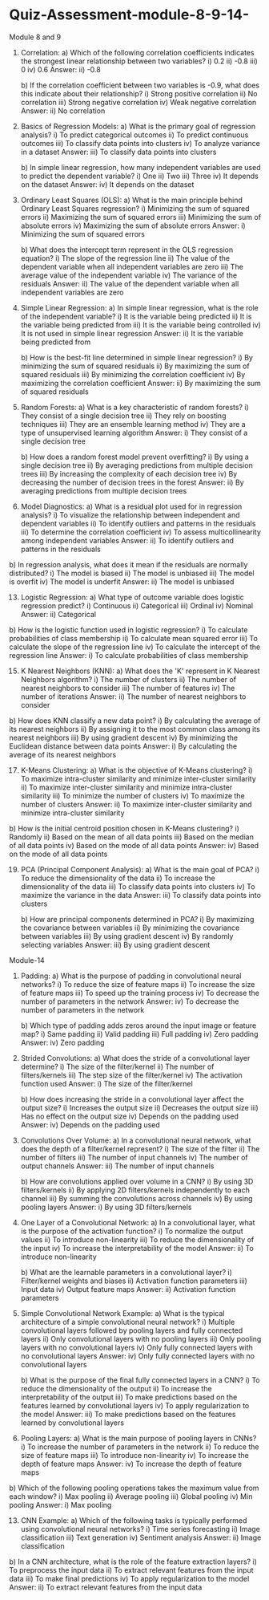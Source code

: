 # Quiz-Assessment-module-8-9-14-
Module 8 and 9

1. Correlation:
   a) Which of the following correlation coefficients indicates the strongest linear relationship between two variables?
      i) 0.2
      ii) -0.8
      iii) 0
      iv) 0.6
   Answer:       ii) -0.8
   
   b) If the correlation coefficient between two variables is -0.9, what does this indicate about their relationship?
      i) Strong positive correlation
      ii) No correlation
      iii) Strong negative correlation
      iv) Weak negative correlation
   Answer:       ii) No correlation

   
3. Basics of Regression Models:
   a) What is the primary goal of regression analysis?
      i) To predict categorical outcomes
      ii) To predict continuous outcomes
      iii) To classify data points into clusters
      iv) To analyze variance in a dataset
   Answer:       iii) To classify data points into clusters
   
   b) In simple linear regression, how many independent variables are used to predict the dependent variable?
      i) One
      ii) Two
      iii) Three
      iv) It depends on the dataset
   Answer:       iv) It depends on the dataset
   

5. Ordinary Least Squares (OLS):
   a) What is the main principle behind Ordinary Least Squares regression?
      i) Minimizing the sum of squared errors
      ii) Maximizing the sum of squared errors
      iii) Minimizing the sum of absolute errors
      iv) Maximizing the sum of absolute errors
   Answer:       i) Minimizing the sum of squared errors

   b) What does the intercept term represent in the OLS regression equation?
      i) The slope of the regression line
      ii) The value of the dependent variable when all independent variables are zero
      iii) The average value of the independent variable
      iv) The variance of the residuals
   Answer:      ii) The value of the dependent variable when all independent variables are zero

7. Simple Linear Regression:
   a) In simple linear regression, what is the role of the independent variable?
      i) It is the variable being predicted
      ii) It is the variable being predicted from
      iii) It is the variable being controlled
      iv) It is not used in simple linear regression
   Answer:      ii) It is the variable being predicted from
   
   b) How is the best-fit line determined in simple linear regression?
      i) By minimizing the sum of squared residuals
      ii) By maximizing the sum of squared residuals
      iii) By minimizing the correlation coefficient
      iv) By maximizing the correlation coefficient
   Answer:      ii) By maximizing the sum of squared residuals

9. Random Forests:
   a) What is a key characteristic of random forests?
      i) They consist of a single decision tree
      ii) They rely on boosting techniques
      iii) They are an ensemble learning method
      iv) They are a type of unsupervised learning algorithm
   Answer:      i) They consist of a single decision tree
   
   b) How does a random forest model prevent overfitting?
      i) By using a single decision tree
      ii) By averaging predictions from multiple decision trees
      iii) By increasing the complexity of each decision tree
      iv) By decreasing the number of decision trees in the forest
   Answer:      ii) By averaging predictions from multiple decision trees

11. Model Diagnostics:
   a) What is a residual plot used for in regression analysis?
      i) To visualize the relationship between independent and dependent variables
      ii) To identify outliers and patterns in the residuals
      iii) To determine the correlation coefficient
      iv) To assess multicollinearity among independent variables
    Answer:      ii) To identify outliers and patterns in the residuals
    
   b) In regression analysis, what does it mean if the residuals are normally distributed?
      i) The model is biased
      ii) The model is unbiased
      iii) The model is overfit
      iv) The model is underfit
      Answer:      ii) The model is unbiased

13. Logistic Regression:
   a) What type of outcome variable does logistic regression predict?
      i) Continuous
      ii) Categorical
      iii) Ordinal
      iv) Nominal
    Answer:      ii) Categorical
    
   b) How is the logistic function used in logistic regression?
      i) To calculate probabilities of class membership
      ii) To calculate mean squared error
      iii) To calculate the slope of the regression line
      iv) To calculate the intercept of the regression line
    Answer:      i) To calculate probabilities of class membership

15. K Nearest Neighbors (KNN):
   a) What does the 'K' represent in K Nearest Neighbors algorithm?
      i) The number of clusters
      ii) The number of nearest neighbors to consider
      iii) The number of features
      iv) The number of iterations
    Answer:      ii) The number of nearest neighbors to consider
    
   b) How does KNN classify a new data point?
      i) By calculating the average of its nearest neighbors
      ii) By assigning it to the most common class among its nearest neighbors
      iii) By using gradient descent
      iv) By minimizing the Euclidean distance between data points
    Answer:      i) By calculating the average of its nearest neighbors

17. K-Means Clustering:
   a) What is the objective of K-Means clustering?
      i) To maximize intra-cluster similarity and minimize inter-cluster similarity
      ii) To maximize inter-cluster similarity and minimize intra-cluster similarity
      iii) To minimize the number of clusters
      iv) To maximize the number of clusters
    Answer:       ii) To maximize inter-cluster similarity and minimize intra-cluster similarity
    
   b) How is the initial centroid position chosen in K-Means clustering?
      i) Randomly
      ii) Based on the mean of all data points
      iii) Based on the median of all data points
      iv) Based on the mode of all data points
    Answer:      iv) Based on the mode of all data points

19. PCA (Principal Component Analysis):
    a) What is the main goal of PCA?
       i) To reduce the dimensionality of the data
       ii) To increase the dimensionality of the data
       iii) To classify data points into clusters
       iv) To maximize the variance in the data
    Answer:       iii) To classify data points into clusters
    
    b) How are principal components determined in PCA?
       i) By maximizing the covariance between variables
       ii) By minimizing the covariance between variables
       iii) By using gradient descent
       iv) By randomly selecting variables
    Answer:       iii) By using gradient descent

Module-14

1. Padding:
   a) What is the purpose of padding in convolutional neural networks?
      i) To reduce the size of feature maps
      ii) To increase the size of feature maps
      iii) To speed up the training process
      iv) To decrease the number of parameters in the network
   Answer:      iv) To decrease the number of parameters in the network
   
   b) Which type of padding adds zeros around the input image or feature map?
      i) Same padding
      ii) Valid padding
      iii) Full padding
      iv) Zero padding
   Answer:      iv) Zero padding

3. Strided Convolutions:
   a) What does the stride of a convolutional layer determine?
      i) The size of the filter/kernel
      ii) The number of filters/kernels
      iii) The step size of the filter/kernel
      iv) The activation function used
   Answer:      i) The size of the filter/kernel
   
   b) How does increasing the stride in a convolutional layer affect the output size?
      i) Increases the output size
      ii) Decreases the output size
      iii) Has no effect on the output size
      iv) Depends on the padding used
   Answer:      iv) Depends on the padding used

5. Convolutions Over Volume:
   a) In a convolutional neural network, what does the depth of a filter/kernel represent?
      i) The size of the filter
      ii) The number of filters
      iii) The number of input channels
      iv) The number of output channels
   Answer:      iii) The number of input channels
   
   b) How are convolutions applied over volume in a CNN?
      i) By using 3D filters/kernels
      ii) By applying 2D filters/kernels independently to each channel
      iii) By summing the convolutions across channels
      iv) By using pooling layers
   Answer:      i) By using 3D filters/kernels

7. One Layer of a Convolutional Network:
   a) In a convolutional layer, what is the purpose of the activation function?
      i) To normalize the output values
      ii) To introduce non-linearity
      iii) To reduce the dimensionality of the input
      iv) To increase the interpretability of the model
   Answer:      ii) To introduce non-linearity
   
   b) What are the learnable parameters in a convolutional layer?
      i) Filter/kernel weights and biases
      ii) Activation function parameters
      iii) Input data
      iv) Output feature maps
   Answer:      ii) Activation function parameters

9. Simple Convolutional Network Example:
   a) What is the typical architecture of a simple convolutional neural network?
      i) Multiple convolutional layers followed by pooling layers and fully connected layers
      ii) Only convolutional layers with no pooling layers
      iii) Only pooling layers with no convolutional layers
      iv) Only fully connected layers with no convolutional layers
   Answer:      iv) Only fully connected layers with no convolutional layers
   
   b) What is the purpose of the final fully connected layers in a CNN?
      i) To reduce the dimensionality of the output
      ii) To increase the interpretability of the output
      iii) To make predictions based on the features learned by convolutional layers
      iv) To apply regularization to the model
   Answer:      iii) To make predictions based on the features learned by convolutional layers

11. Pooling Layers:
   a) What is the main purpose of pooling layers in CNNs?
      i) To increase the number of parameters in the network
      ii) To reduce the size of feature maps
      iii) To introduce non-linearity
      iv) To increase the depth of feature maps
    Answer:      iv) To increase the depth of feature maps
    
   b) Which of the following pooling operations takes the maximum value from each window?
      i) Max pooling
      ii) Average pooling
      iii) Global pooling
      iv) Min pooling
    Answer:      i) Max pooling

13. CNN Example:
   a) Which of the following tasks is typically performed using convolutional neural networks?
      i) Time series forecasting
      ii) Image classification
      iii) Text generation
      iv) Sentiment analysis
    Answer:      ii) Image classification
   
   b) In a CNN architecture, what is the role of the feature extraction layers?
      i) To preprocess the input data
      ii) To extract relevant features from the input data
      iii) To make final predictions
      iv) To apply regularization to the model
    Answer: ii) To extract relevant features from the input data

